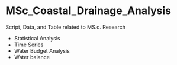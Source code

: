 # MSc_Coastal_Drainage_Analysis
Script, Data, and Table related to MS.c. Research

- Statistical Analysis
- Time Series
- Water Budget Analysis
- Water balance

